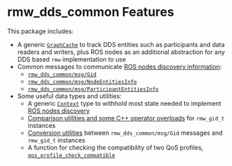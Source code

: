 # rmw_dds_common Features

This package includes:

- A generic [`GraphCache`](rmw_dds_common/include/rmw_dds_common/graph_cache.hpp) to track DDS entities such as participants and data readers and writers, plus ROS nodes as an additional abstraction for any DDS based `rmw` implementation to use
- Common messages to communicate [ROS nodes discovery information](https://github.com/ros2/design/pull/250):
  - [`rmw_dds_common/msg/Gid`](rmw_dds_common/msg/Gid.msg)
  - [`rmw_dds_common/msg/NodeEntitiesInfo`](rmw_dds_common/msg/NodeEntitiesInfo.msg)
  - [`rmw_dds_common/msg/ParticipantEntitiesInfo`](rmw_dds_common/msg/ParticipantEntitiesInfo.msg)
- Some useful data types and utilities:
  - A generic [`Context`](rmw_dds_common/include/rmw_dds_common/context.hpp) type to withhold most state needed to implement [ROS nodes discovery](https://github.com/ros2/design/pull/250)
  - [Comparison utilities and some C++ operator overloads](rmw_dds_common/include/rmw_dds_common/gid_utils.hpp) for `rmw_gid_t` instances
  - [Conversion utilities](rmw_dds_common/include/rmw_dds_common/gid_utils.hpp) between `rmw_dds_common/msg/Gid` messages and `rmw_gid_t` instances
  - A function for checking the compatibility of two QoS profiles, [`qos_profile_check_compatible`](rmw_dds_common/include/rmw_dds_common/qos.hpp)

